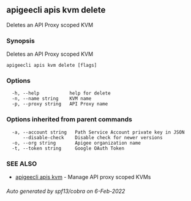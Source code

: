 ## apigeecli apis kvm delete

Deletes an API Proxy scoped KVM

### Synopsis

Deletes an API Proxy scoped KVM

```
apigeecli apis kvm delete [flags]
```

### Options

```
  -h, --help           help for delete
  -n, --name string    KVM name
  -p, --proxy string   API Proxy name
```

### Options inherited from parent commands

```
  -a, --account string   Path Service Account private key in JSON
      --disable-check    Disable check for newer versions
  -o, --org string       Apigee organization name
  -t, --token string     Google OAuth Token
```

### SEE ALSO

* [apigeecli apis kvm](apigeecli_apis_kvm.md)	 - Manage API proxy scoped KVMs

###### Auto generated by spf13/cobra on 6-Feb-2022
